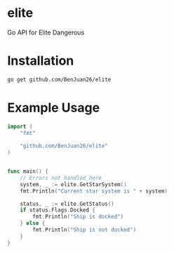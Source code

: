 # elite

Go API for Elite Dangerous

# Installation

```bash
go get github.com/BenJuan26/elite
```

# Example Usage

```go
import (
    "fmt"
 
    "github.com/BenJuan26/elite"
)


func main() {
    // Errors not handled here
    system, _ := elite.GetStarSystem()
    fmt.Println("Current star system is " + system)

    status, _ := elite.GetStatus()
    if status.Flags.Docked {
        fmt.Println("Ship is docked")
    } else {
        fmt.Println("Ship is not docked")
    }
}
```
